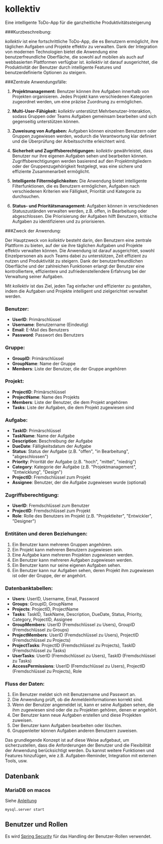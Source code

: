 # **kollektiv**

Eine intelligente ToDo-App für die ganzheitliche Produktivitätssteigerung

###Kurzbeschreibung:

*kollektiv* ist eine fortschrittliche ToDo-App, die es Benutzern ermöglicht, ihre täglichen Aufgaben und Projekte effektiv zu verwalten. Dank der Integration von modernen Technologien bietet die Anwendung eine benutzerfreundliche Oberfläche, die sowohl auf mobilen als auch auf webbasierten Plattformen verfügbar ist. *kollektiv* ist darauf ausgerichtet, die Produktivität der Benutzer durch intelligente Features und benutzerdefinierte Optionen zu steigern.

###Zentrale Anwendungsfälle:

1. **Projektmanagement:** Benutzer können ihre Aufgaben innerhalb von Projekten organisieren. Jedes Projekt kann verschiedenen Kategorien zugeordnet werden, um eine präzise Zuordnung zu ermöglichen.

2. **Multi-User-Fähigkeit:** *kollektiv* unterstützt Mehrbenutzer-Interaktion, sodass Gruppen oder Teams Aufgaben gemeinsam bearbeiten und sich gegenseitig unterstützen können.

3. **Zuweisung von Aufgaben:** Aufgaben können einzelnen Benutzern oder Gruppen zugewiesen werden, wodurch die Verantwortung klar definiert und die Überprüfung der Arbeitsschritte erleichtert wird.

4. **Sicherheit und Zugriffsberechtigungen:** *kollektiv* gewährleistet, dass Benutzer nur ihre eigenen Aufgaben sehen und bearbeiten können. Zugriffsberechtigungen werden basierend auf den Projektmitgliedern oder der Gruppenzugehörigkeit festgelegt, was eine sichere und effiziente Zusammenarbeit ermöglicht.

5. **Intelligente Filtermöglichkeiten:** Die Anwendung bietet intelligente Filterfunktionen, die es Benutzern ermöglichen, Aufgaben nach verschiedenen Kriterien wie Fälligkeit, Priorität und Kategorie zu durchsuchen.

6. **Status- und Prioritätsmanagement:** Aufgaben können in verschiedenen Statuszuständen verwalten werden, z.B. offen, in Bearbeitung oder abgeschlossen. Die Priorisierung der Aufgaben hilft Benutzern, kritische Aufgaben zu identifizieren und zu priorisieren.

###Zweck der Anwendung:

Der Hauptzweck von *kollektiv* besteht darin, den Benutzern eine zentrale Plattform zu bieten, auf der sie ihre täglichen Aufgaben und Projekte effektiv verwalten können. Die Anwendung ist darauf ausgerichtet, sowohl Einzelpersonen als auch Teams dabei zu unterstützen, Zeit effizient zu nutzen und Produktivität zu steigern. Dank der benutzerfreundlichen Oberfläche und der zahlreichen Funktionen erlangt der Benutzer eine kontrolliertere, effizientere und zufriedenstellendere Erfahrung bei der Verwaltung seiner Aufgaben.

Mit *kollektiv* ist das Ziel, jeden Tag einfacher und effizienter zu gestalten, indem die Aufgaben und Projekte intelligent und zielgerichtet verwaltet werden.

### Benutzer:
- **UserID**: Primärschlüssel
- **Username**: Benutzername (Eindeutig)
- **Email**: E-Mail des Benutzers
- **Password**: Passwort des Benutzers

### Gruppe:
- **GroupID**: Primärschlüssel
- **GroupName**: Name der Gruppe
- **Members**: Liste der Benutzer, die der Gruppe angehören

### Projekt:
- **ProjectID**: Primärschlüssel
- **ProjectName**: Name des Projekts
- **Members**: Liste der Benutzer, die dem Projekt angehören
- **Tasks**: Liste der Aufgaben, die dem Projekt zugewiesen sind

### Aufgabe:
- **TaskID**: Primärschlüssel
- **TaskName**: Name der Aufgabe
- **Description**: Beschreibung der Aufgabe
- **DueDate**: Fälligkeitsdatum der Aufgabe
- **Status**: Status der Aufgabe (z.B. "offen", "in Bearbeitung", "abgeschlossen")
- **Priority**: Priorität der Aufgabe (z.B. "hoch", "mittel", "niedrig")
- **Category**: Kategorie der Aufgabe (z.B. "Projektmanagement", "Entwicklung", "Design")
- **ProjectID**: Fremdschlüssel zum Projekt
- **Assignee**: Benutzer, der die Aufgabe zugewiesen wurde (optional)

### Zugriffsberechtigung:
- **UserID**: Fremdschlüssel zum Benutzer
- **ProjectID**: Fremdschlüssel zum Projekt
- **Role**: Rolle des Benutzers im Projekt (z.B. "Projektleiter", "Entwickler", "Designer")

### Entitäten und deren Beziehungen:
1. Ein Benutzer kann mehreren Gruppen angehören.
2. Ein Projekt kann mehreren Benutzern zugewiesen sein.
3. Eine Aufgabe kann mehreren Projekten zugewiesen werden.
4. Ein Benutzer kann mehreren Aufgaben zugewiesen werden.
5. Ein Benutzer kann nur seine eigenen Aufgaben sehen.
6. Ein Benutzer kann nur Aufgaben sehen, deren Projekt ihm zugewiesen ist oder der Gruppe, der er angehört.

### Datenbanktabellen:
- **Users**: UserID, Username, Email, Password
- **Groups**: GroupID, GroupName
- **Projects**: ProjectID, ProjectName
- **Tasks**: TaskID, TaskName, Description, DueDate, Status, Priority, Category, ProjectID, Assignee
- **GroupMembers**: UserID (Fremdschlüssel zu Users), GroupID (Fremdschlüssel zu Groups)
- **ProjectMembers**: UserID (Fremdschlüssel zu Users), ProjectID (Fremdschlüssel zu Projects)
- **ProjectTasks**: ProjectID (Fremdschlüssel zu Projects), TaskID (Fremdschlüssel zu Tasks)
- **UserTasks**: UserID (Fremdschlüssel zu Users), TaskID (Fremdschlüssel zu Tasks)
- **AccessPermissions**: UserID (Fremdschlüssel zu Users), ProjectID (Fremdschlüssel zu Projects), Role

### Fluss der Daten:
1. Ein Benutzer meldet sich mit Benutzername und Passwort an.
2. Die Anwendung prüft, ob die Anmeldeinformationen korrekt sind.
3. Wenn der Benutzer angemeldet ist, kann er seine Aufgaben sehen, die ihm zugewiesen sind oder die zu Projekten gehören, denen er angehört.
4. Der Benutzer kann neue Aufgaben erstellen und diese Projekten zuweisen.
5. Der Benutzer kann Aufgaben bearbeiten oder löschen.
6. Gruppenleiter können Aufgaben anderen Benutzern zuweisen.

Das grundlegende Konzept ist auf diese Weise aufgebaut, um sicherzustellen, dass die Anforderungen der Benutzer und die Flexibilität der Anwendung berücksichtigt werden. Du kannst weitere Funktionen und Features hinzufügen, wie z.B. Aufgaben-Reminder, Integration mit externen Tools, usw.

## Datenbank

### MariaDB on macos

Siehe [Anleitung](https://mariadb.com/kb/en/installing-mariadb-on-macos-using-homebrew/)


    mysql.server start

    
## Benutzer und Rollen

Es wird [Spring Security](https://docs.spring.io/spring-security/reference/servlet/authorization/architecture.html) für das Handling der Benutzer-Rollen verwendet.


